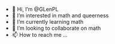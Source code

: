 - 👋 Hi, I’m @GLenPL
- 👀 I’m interested in math and queerness
- 🌱 I’m currently learning math
- 💞️ I’m looking to collaborate on math
- 📫 How to reach me ...

<!---
GLenPL/GLenPL is a ✨ special ✨ repository because its `README.md` (this file) appears on your GitHub profile.
You can click the Preview link to take a look at your changes.
--->
